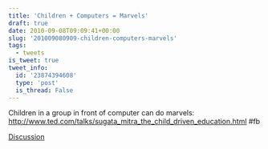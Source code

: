 ```yaml
---
title: 'Children + Computers = Marvels'
draft: true
date: 2010-09-08T09:09:41+00:00
slug: '201009080909-children-computers-marvels'
tags:
  - tweets
is_tweet: true
tweet_info:
  id: '23874394608'
  type: 'post'
  is_thread: False
---
```




Children in a group in front of computer can do marvels: http://www.ted.com/talks/sugata_mitra_the_child_driven_education.html #fb

[Discussion](https://x.com/sytelus/status/23874394608)
